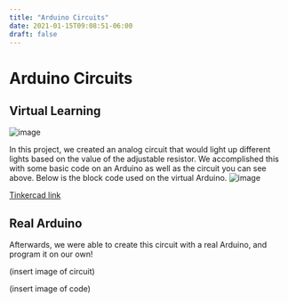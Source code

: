 ```yaml
---
title: "Arduino Circuits"
date: 2021-01-15T09:08:51-06:00
draft: false
---
```


# Arduino Circuits

## Virtual Learning

![image](../images/stoplight.png)

In this project, we created an analog circuit that would light up different lights based on the value of the adjustable resistor. We accomplished this with some basic code on an Arduino as well as the circuit you can see above. Below is the block code used on the virtual Arduino.
![image](../images/stoplightcode.png)


[Tinkercad link](https://www.tinkercad.com/things/aLr1blAbi39-incredible-gogo/editel)


## Real Arduino

Afterwards, we were able to create this circuit with a real Arduino, and program it on our own!

(insert image of circuit)

(insert image of code)

